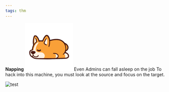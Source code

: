 ```yaml
---
tags: thm
---
```

**Napping**
![Banner](./src/uploads/napping.png)
Even Admins can fall asleep on the job
To hack into this machine, you must look at the source and focus on the target.

![test](../img/brooke-balentine-pYSFhwjxNSs-unsplash.jpg)